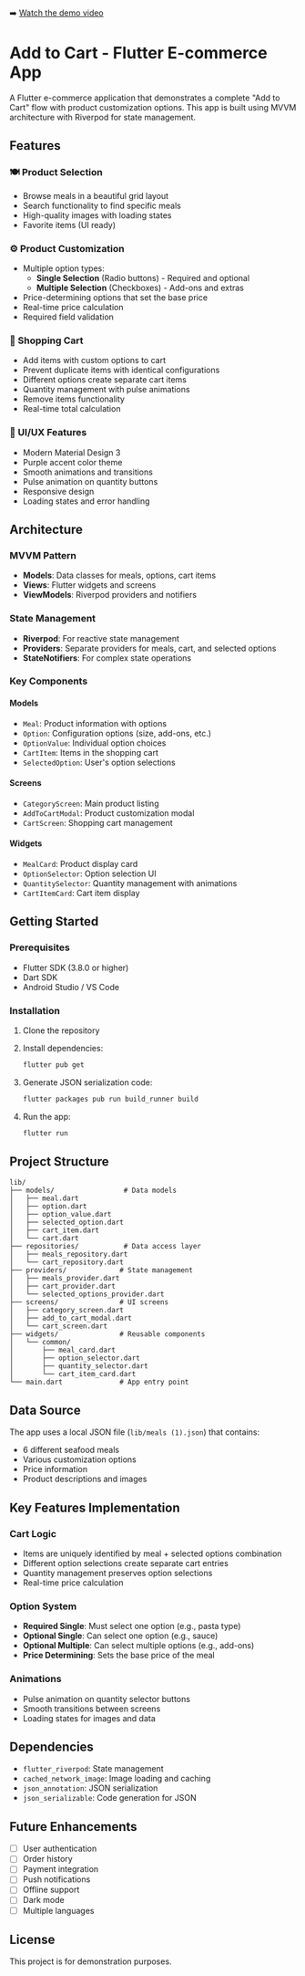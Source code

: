 ➡️ [Watch the demo video](assets/Recording%202025-09-21%20205843.mp4)

# Add to Cart - Flutter E-commerce App

A Flutter e-commerce application that demonstrates a complete "Add to Cart" flow with product customization options. This app is built using MVVM architecture with Riverpod for state management.

## Features

### 🍽️ Product Selection
- Browse meals in a beautiful grid layout
- Search functionality to find specific meals
- High-quality images with loading states
- Favorite items (UI ready)

### ⚙️ Product Customization
- Multiple option types:
  - **Single Selection** (Radio buttons) - Required and optional
  - **Multiple Selection** (Checkboxes) - Add-ons and extras
- Price-determining options that set the base price
- Real-time price calculation
- Required field validation

### 🛒 Shopping Cart
- Add items with custom options to cart
- Prevent duplicate items with identical configurations
- Different options create separate cart items
- Quantity management with pulse animations
- Remove items functionality
- Real-time total calculation

### 🎨 UI/UX Features
- Modern Material Design 3
- Purple accent color theme
- Smooth animations and transitions
- Pulse animation on quantity buttons
- Responsive design
- Loading states and error handling

## Architecture

### MVVM Pattern
- **Models**: Data classes for meals, options, cart items
- **Views**: Flutter widgets and screens
- **ViewModels**: Riverpod providers and notifiers

### State Management
- **Riverpod**: For reactive state management
- **Providers**: Separate providers for meals, cart, and selected options
- **StateNotifiers**: For complex state operations

### Key Components

#### Models
- `Meal`: Product information with options
- `Option`: Configuration options (size, add-ons, etc.)
- `OptionValue`: Individual option choices
- `CartItem`: Items in the shopping cart
- `SelectedOption`: User's option selections

#### Screens
- `CategoryScreen`: Main product listing
- `AddToCartModal`: Product customization modal
- `CartScreen`: Shopping cart management

#### Widgets
- `MealCard`: Product display card
- `OptionSelector`: Option selection UI
- `QuantitySelector`: Quantity management with animations
- `CartItemCard`: Cart item display

## Getting Started

### Prerequisites
- Flutter SDK (3.8.0 or higher)
- Dart SDK
- Android Studio / VS Code

### Installation

1. Clone the repository
2. Install dependencies:
   ```bash
   flutter pub get
   ```

3. Generate JSON serialization code:
   ```bash
   flutter packages pub run build_runner build
   ```

4. Run the app:
   ```bash
   flutter run
   ```

## Project Structure

```
lib/
├── models/                 # Data models
│   ├── meal.dart
│   ├── option.dart
│   ├── option_value.dart
│   ├── selected_option.dart
│   ├── cart_item.dart
│   └── cart.dart
├── repositories/           # Data access layer
│   ├── meals_repository.dart
│   └── cart_repository.dart
├── providers/             # State management
│   ├── meals_provider.dart
│   ├── cart_provider.dart
│   └── selected_options_provider.dart
├── screens/               # UI screens
│   ├── category_screen.dart
│   ├── add_to_cart_modal.dart
│   └── cart_screen.dart
├── widgets/               # Reusable components
│   └── common/
│       ├── meal_card.dart
│       ├── option_selector.dart
│       ├── quantity_selector.dart
│       └── cart_item_card.dart
└── main.dart              # App entry point
```

## Data Source

The app uses a local JSON file (`lib/meals (1).json`) that contains:
- 6 different seafood meals
- Various customization options
- Price information
- Product descriptions and images

## Key Features Implementation

### Cart Logic
- Items are uniquely identified by meal + selected options combination
- Different option selections create separate cart entries
- Quantity management preserves option selections
- Real-time price calculation

### Option System
- **Required Single**: Must select one option (e.g., pasta type)
- **Optional Single**: Can select one option (e.g., sauce)
- **Optional Multiple**: Can select multiple options (e.g., add-ons)
- **Price Determining**: Sets the base price of the meal

### Animations
- Pulse animation on quantity selector buttons
- Smooth transitions between screens
- Loading states for images and data

## Dependencies

- `flutter_riverpod`: State management
- `cached_network_image`: Image loading and caching
- `json_annotation`: JSON serialization
- `json_serializable`: Code generation for JSON

## Future Enhancements

- [ ] User authentication
- [ ] Order history
- [ ] Payment integration
- [ ] Push notifications
- [ ] Offline support
- [ ] Dark mode
- [ ] Multiple languages

## License

This project is for demonstration purposes.
